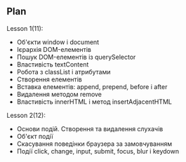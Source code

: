 ## Plan

Lesson 1(11):

- Об'єкти window і document
- Ієрархія DOM-елементів
- Пошук DOM-елементів із querySelector
- Властивість textContent
- Робота з classList і атрибутами
- Створення елементів
- Вставка елементів: append, prepend, before і after
- Видалення методом remove
- Властивість innerHTML і метод insertAdjacentHTML

Lesson 2(12):

- Основи подій. Створення та видалення слухачів
- Об'єкт події
- Скасування поведінки браузера за замовчуванням
- Події click, change, input, submit, focus, blur і keydown
